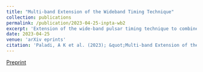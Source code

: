 ```yaml
---
title: "Multi-band Extension of the Wideband Timing Technique"
collection: publications
permalink: /publication/2023-04-25-inpta-wb2
excerpt: 'Extension of the wide-band pulsar timing technique to combine simultaneous multi-band observations of the same pulsar.'
date: 2023-04-25
venue: 'arXiv eprints'
citation: 'Paladi, A K et al. (2023); &quot;Multi-band Extension of the Wideband Timing Technique.&quot; <i>arXiv eprints</i> 2304.13072.'
---
```


[Preprint](https://arxiv.org/abs/2304.13072)
